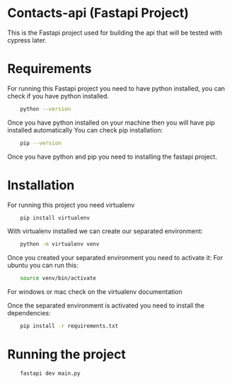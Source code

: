 # Contacts-api (Fastapi Project)
This is the Fastapi project used for building the api that will be tested with cypress later.

# Requirements
For running this Fastapi project you need to have python installed, you can check if you have python installed.

```sh
    python --version
```
Once you have python installed on your machine then you will have pip installed automatically
You can check pip installation:
```sh
    pip --version
```

Once you have python and pip you need to installing the fastapi project.

# Installation
For running this project you need virtualenv

```sh
    pip install virtualenv
```

With virtualenv installed we can create our separated environment:

```sh
    python -m virtualenv venv
```

Once you created your separated environment you need to activate it:
For ubuntu you can run this:
```sh
    source venv/bin/activate
```
For windows or mac check on the virtualenv documentation

Once the separated environment is activated you need to install the dependencies:
```sh
    pip install -r requirements.txt
```

# Running the project
```sh
    fastapi dev main.py
```